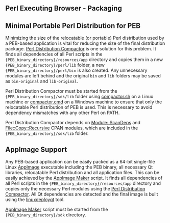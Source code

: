Perl Executing Browser - Packaging
--------------------------------------------------------------------------------

## Minimal Portable Perl Distribution for PEB
Minimizing the size of the relocatable (or portable) Perl distribution used by a PEB-based application is vital for reducing the size of the final distribution package. [Perl Distribution Compactor](https://github.com/ddmitov/perl-executing-browser/blob/master/sdk/compactor.pl) is one solution for this problem. It finds all dependencies of all Perl scripts in the ``{PEB_binary_directory}/resources/app`` directory and copies them in a new ``{PEB_binary_directory}/perl/lib`` folder, a new ``{PEB_binary_directory}/perl/bin`` is also created. Any unnecessary modules are left behind and the original ``bin`` and ``lib`` folders may be saved as ``bin-original`` and ``lib-original``.  

Perl Distribution Compactor must be started from the ``{PEB_binary_directory}/sdk/lib`` folder using [compactor.sh](https://github.com/ddmitov/perl-executing-browser/blob/master/sdk/compactor.sh) on a Linux machine or [compactor.cmd](https://github.com/ddmitov/perl-executing-browser/blob/master/sdk/compactor.cmd) on a Windows machine to ensure that only the relocatable Perl distribution of PEB is used. This is necessary to avoid dependency mismatches with any other Perl on PATH.  

Perl Distribution Compactor depends on [Module::ScanDeps](https://metacpan.org/pod/Module::ScanDeps) and [File::Copy::Recursive](https://metacpan.org/pod/File::Copy::Recursive) CPAN modules, which are included in the ``{PEB_binary_directory}/sdk/lib`` folder.

## AppImage Support
Any PEB-based application can be easily packed as a 64-bit single-file Linux [AppImage](https://appimage.org/) executable including the PEB binary, all necessary Qt libraries, relocatable Perl distribution and all application files. This can be easily achieved by the [AppImage Maker](https://github.com/ddmitov/perl-executing-browser/blob/master/sdk/appimage-maker.sh) script. It finds all dependencies of all Perl scripts in the ``{PEB_binary_directory}/resources/app`` directory and copies only the necessary Perl modules using the [Perl Distribution Compactor](https://github.com/ddmitov/perl-executing-browser/blob/master/sdk/compactor.pl). All Qt dependencies are detected and the final image is built using the [linuxdeployqt](https://github.com/probonopd/linuxdeployqt/releases/) tool.  

[AppImage Maker](https://github.com/ddmitov/perl-executing-browser/blob/master/sdk/appimage-maker.sh) script must be started from the ``{PEB_binary_directory}/sdk`` directory.
